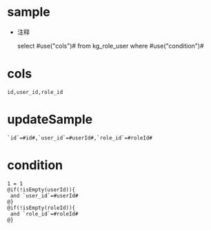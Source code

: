 sample
===
* 注释

	select #use("cols")# from kg_role_user where #use("condition")#

cols
===

	id,user_id,role_id

updateSample
===

	`id`=#id#,`user_id`=#userId#,`role_id`=#roleId#

condition
===

	1 = 1  
	@if(!isEmpty(userId)){
	 and `user_id`=#userId#
	@}
	@if(!isEmpty(roleId)){
	 and `role_id`=#roleId#
	@}
	
